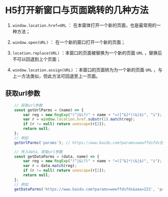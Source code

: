 # H5打开新窗口与页面跳转的几种方法

1. `window.location.href=URL` ： 在本窗体打开一个新的页面，也是最常用的一种方法；

2. `window.open(URL)` ： 在一个新的窗口打开一个新的页面；

3. `location.replace(URL)` ：本窗口的页面被替换为一个新的页面 `URL` ，替换后不可以回退到上个页面；

4. `window.location.assign(URL)` ：本窗口的页面转为为一个新的页面 `URL` ，与上一方法类似，但此方法可回退至上一页面。

## 获取url参数

```js
    // 获取url参数
    const getUrlParms = (name) => {
        var reg = new RegExp("(^|&\?)" + name + "=([^&]*)(&|$)", "i"); //这里用了蓝色那个问号是因为有可能获取的是第一个参数
        var r = window.location.href.substr(1).match(reg);
        if (r != null) return unescape(r[2]); 
        return null;
    };
    // 例如
    getUrlParms('params'); // https://www.baidu.com?params=wewffdsfds在浏览器中已打开 结果为 wewffdsfds

    // 传入data、获取url参数
    const getDataParms = (data, name) => {
        var reg = new RegExp("(^|&\?)" + name + "=([^&]*)(&|$)", "i"); //这里用了蓝色那个问号是因为有可能获取的是第一个参数
        var r = data.match(reg);
        if (r != null) return unescape(r[2]); 
        return null;
    };
    // 例如
    getDataParms('https://www.baidu.com?params=wewffdsfds&aaa=222', 'params'); // 结果为 wewffdsfds
```
